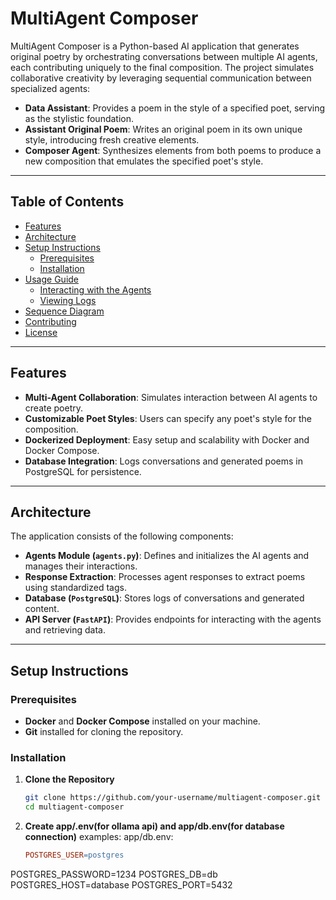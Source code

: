 # MultiAgent Composer

MultiAgent Composer is a Python-based AI application that generates original poetry by orchestrating conversations between multiple AI agents, each contributing uniquely to the final composition. The project simulates collaborative creativity by leveraging sequential communication between specialized agents:

- **Data Assistant**: Provides a poem in the style of a specified poet, serving as the stylistic foundation.
- **Assistant Original Poem**: Writes an original poem in its own unique style, introducing fresh creative elements.
- **Composer Agent**: Synthesizes elements from both poems to produce a new composition that emulates the specified poet's style.

---

## Table of Contents

- [Features](#features)
- [Architecture](#architecture)
- [Setup Instructions](#setup-instructions)
  - [Prerequisites](#prerequisites)
  - [Installation](#installation)
- [Usage Guide](#usage-guide)
  - [Interacting with the Agents](#interacting-with-the-agents)
  - [Viewing Logs](#viewing-logs)
- [Sequence Diagram](#sequence-diagram)
- [Contributing](#contributing)
- [License](#license)

---

## Features

- **Multi-Agent Collaboration**: Simulates interaction between AI agents to create poetry.
- **Customizable Poet Styles**: Users can specify any poet's style for the composition.
- **Dockerized Deployment**: Easy setup and scalability with Docker and Docker Compose.
- **Database Integration**: Logs conversations and generated poems in PostgreSQL for persistence.

---

## Architecture

The application consists of the following components:

- **Agents Module (`agents.py`)**: Defines and initializes the AI agents and manages their interactions.
- **Response Extraction**: Processes agent responses to extract poems using standardized tags.
- **Database (`PostgreSQL`)**: Stores logs of conversations and generated content.
- **API Server (`FastAPI`)**: Provides endpoints for interacting with the agents and retrieving data.

---

## Setup Instructions

### Prerequisites

- **Docker** and **Docker Compose** installed on your machine.
- **Git** installed for cloning the repository.

### Installation

1. **Clone the Repository**

   ```bash
   git clone https://github.com/your-username/multiagent-composer.git
   cd multiagent-composer
   
2. **Create app/.env(for ollama api) and app/db.env(for database connection)**
  examples:
   app/db.env:
   ```makefile
   POSTGRES_USER=postgres
  POSTGRES_PASSWORD=1234
  POSTGRES_DB=db
  POSTGRES_HOST=database
  POSTGRES_PORT=5432
  ```
